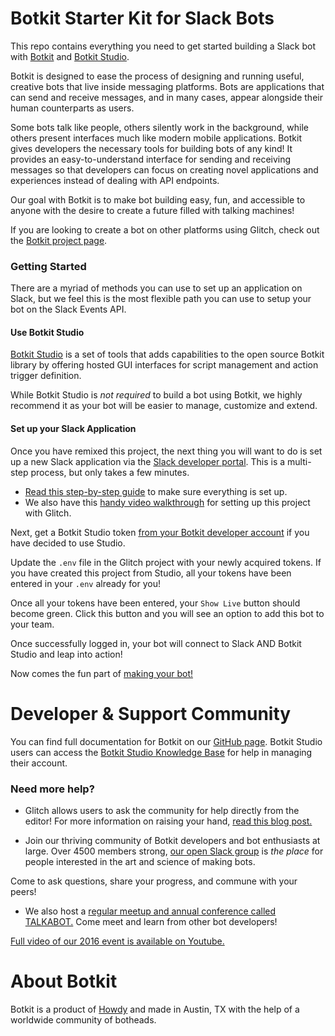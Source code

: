 # Botkit Starter Kit for Slack Bots

This repo contains everything you need to get started building a Slack bot with [Botkit](https://botkit.ai) and [Botkit Studio](https://botkit.ai).

Botkit is designed to ease the process of designing and running useful, creative bots that live inside messaging platforms. Bots are applications that can send and receive messages, and in many cases, appear alongside their human counterparts as users.

Some bots talk like people, others silently work in the background, while others present interfaces much like modern mobile applications. Botkit gives developers the necessary tools for building bots of any kind! It provides an easy-to-understand interface for sending and receiving messages so that developers can focus on creating novel applications and experiences instead of dealing with API endpoints.

Our goal with Botkit is to make bot building easy, fun, and accessible to anyone with the desire to create a future filled with talking machines!

If you are looking to create a bot on other platforms using Glitch, check out the [Botkit project page](https://glitch.com/botkit).

### Getting Started
 
 There are a myriad of methods you can use to set up an application on Slack, but we feel this is the most flexible path you can use to setup your bot on the Slack Events API.
 
#### Use Botkit Studio
 [Botkit Studio](https://studio.botkit.ai/signup?code=slackglitch) is a set of tools that adds capabilities to the open source Botkit library by offering hosted GUI interfaces for script management and action trigger definition. 
 
 While Botkit Studio is *not required* to build a bot using Botkit, we highly recommend it as your bot will be easier to manage, customize and extend.
 
#### Set up your Slack Application 
 
 Once you have remixed this project, the next thing you will want to do is set up a new Slack application via the [Slack developer portal](https://api.slack.com/). This is a multi-step process, but only takes a few minutes. 
 
 * [Read this step-by-step guide](https://github.com/howdyai/botkit/blob/master/docs/slack-events-api.md) to make sure everything is set up. 
 * We also have this [handy video walkthrough](https://youtu.be/us2zdf0vRz0) for setting up this project with Glitch.
 
Next, get a Botkit Studio token [from your Botkit developer account](https://studio.botkit.ai/) if you have decided to use Studio. 
 
 Update the `.env` file in the Glitch project with your newly acquired tokens. If you have created this project from Studio, all your tokens have been entered in your `.env` already for you!
 
 Once all your tokens have been entered, your `Show Live` button should become green. Click this button and you will see an option to add this bot to your team.
 
 Once successfully logged in, your bot will connect to Slack AND Botkit Studio and leap into action! 
 
 Now comes the fun part of [making your bot!](https://github.com/howdyai/botkit/blob/master/docs/readme.md#basic-usage)

# Developer & Support Community

You can find full documentation for Botkit on our [GitHub page](https://github.com/howdyai/botkit/blob/master/readme.md). Botkit Studio users can access the [Botkit Studio Knowledge Base](https://botkit.groovehq.com/help_center) for help in managing their account.

###  Need more help?
* Glitch allows users to ask the community for help directly from the editor! For more information on raising your hand, [read this blog post.](https://medium.com/glitch/just-raise-your-hand-how-glitch-helps-aa6564cb1685)

* Join our thriving community of Botkit developers and bot enthusiasts at large. Over 4500 members strong, [our open Slack group](http://community.botkit.ai) is _the place_ for people interested in the art and science of making bots. 

 Come to ask questions, share your progress, and commune with your peers!

* We also host a [regular meetup and annual conference called TALKABOT.](http://talkabot.ai) Come meet and learn from other bot developers! 
 
 [Full video of our 2016 event is available on Youtube.](https://www.youtube.com/playlist?list=PLD3JNfKLDs7WsEHSal2cfwG0Fex7A6aok)



# About Botkit

Botkit is a product of [Howdy](https://howdy.ai) and made in Austin, TX with the help of a worldwide community of botheads.
